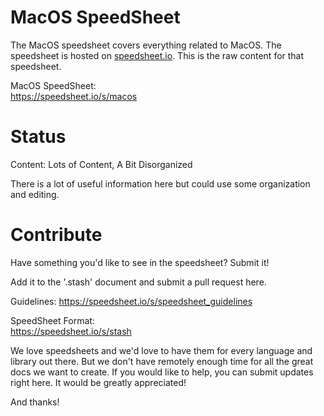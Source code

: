 # MacOS SpeedSheet

The MacOS speedsheet covers everything related to MacOS. The speedsheet is hosted on [speedsheet.io](https://speedsheet.io). This is the raw content for that speedsheet.

MacOS SpeedSheet:  
https://speedsheet.io/s/macos


# Status

Content: Lots of Content, A Bit Disorganized

There is a lot of useful information here but could use some organization and editing.


# Contribute

Have something you'd like to see in the speedsheet? Submit it!

Add it to the '.stash' document and submit a pull request here.

Guidelines:
https://speedsheet.io/s/speedsheet_guidelines

SpeedSheet Format:  
https://speedsheet.io/s/stash

We love speedsheets and we'd love to have them for every language and library out there. But we don't have remotely enough time for all the great docs we want to create. If you would like to help, you can submit updates right here. It would be greatly appreciated! 

And thanks!
